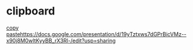 # clipboard
[copy paste](https://docs.google.com/presentation/d/19yTztxws7dGPrBicVMz--x90j8M0wltKyyBB_rX3Rl-/edit?usp=sharing)https://docs.google.com/presentation/d/19yTztxws7dGPrBicVMz--x90j8M0wltKyyBB_rX3Rl-/edit?usp=sharing

